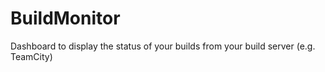 # BuildMonitor
Dashboard to display the status of your builds from your build server (e.g. TeamCity)

